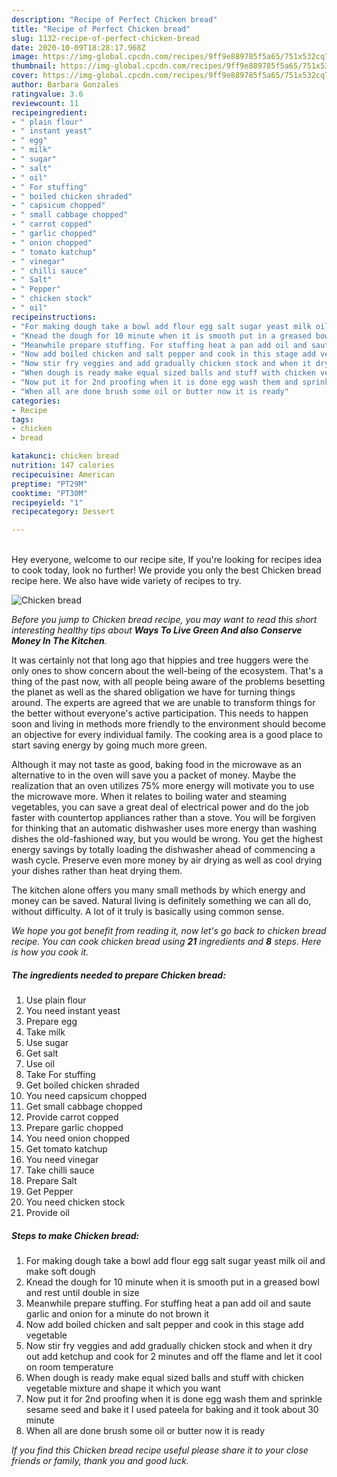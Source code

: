 ```yaml
---
description: "Recipe of Perfect Chicken bread"
title: "Recipe of Perfect Chicken bread"
slug: 1132-recipe-of-perfect-chicken-bread
date: 2020-10-09T18:28:17.968Z
image: https://img-global.cpcdn.com/recipes/9ff9e889785f5a65/751x532cq70/chicken-bread-recipe-main-photo.jpg
thumbnail: https://img-global.cpcdn.com/recipes/9ff9e889785f5a65/751x532cq70/chicken-bread-recipe-main-photo.jpg
cover: https://img-global.cpcdn.com/recipes/9ff9e889785f5a65/751x532cq70/chicken-bread-recipe-main-photo.jpg
author: Barbara Gonzales
ratingvalue: 3.6
reviewcount: 11
recipeingredient:
- " plain flour"
- " instant yeast"
- " egg"
- " milk"
- " sugar"
- " salt"
- " oil"
- " For stuffing"
- " boiled chicken shraded"
- " capsicum chopped"
- " small cabbage chopped"
- " carrot copped"
- " garlic chopped"
- " onion chopped"
- " tomato katchup"
- " vinegar"
- " chilli sauce"
- " Salt"
- " Pepper"
- " chicken stock"
- " oil"
recipeinstructions:
- "For making dough take a bowl add flour egg salt sugar yeast milk oil and make soft dough"
- "Knead the dough for 10 minute when it is smooth put in a greased bowl and rest until double in size"
- "Meanwhile prepare stuffing. For stuffing heat a pan add oil and saute garlic and onion for a minute do not brown it"
- "Now add boiled chicken and salt pepper and cook in this stage add vegetable"
- "Now stir fry veggies and add gradually chicken stock and when it dry out add ketchup and cook for 2 minutes and off the flame and let it cool on room temperature"
- "When dough is ready make equal sized balls and stuff with chicken vegetable mixture and shape it which you want"
- "Now put it for 2nd proofing when it is done egg wash them and sprinkle sesame seed and bake it I used pateela for baking and it took about 30 minute"
- "When all are done brush some oil or butter now it is ready"
categories:
- Recipe
tags:
- chicken
- bread

katakunci: chicken bread 
nutrition: 147 calories
recipecuisine: American
preptime: "PT29M"
cooktime: "PT30M"
recipeyield: "1"
recipecategory: Dessert

---
```

<br>
Hey everyone, welcome to our recipe site, If you're looking for recipes idea to cook today, look no further! We provide you only the best Chicken bread recipe here. We also have wide variety of recipes to try.
<br>


![Chicken bread](https://img-global.cpcdn.com/recipes/9ff9e889785f5a65/751x532cq70/chicken-bread-recipe-main-photo.jpg)

<i>Before you jump to Chicken bread recipe, you may want to read this short interesting healthy tips about 
<strong>Ways To Live Green And also Conserve Money In The Kitchen</strong>.</i>
</br>

It was certainly not that long ago that hippies and tree huggers were the only ones to show concern about the well-being of the ecosystem. That's a thing of the past now, with all people being aware of the problems besetting the planet as well as the shared obligation we have for turning things around. The experts are agreed that we are unable to transform things for the better without everyone's active participation. This needs to happen soon and living in methods more friendly to the environment should become an objective for every individual family. The cooking area is a good place to start saving energy by going much more green.

Although it may not taste as good, baking food in the microwave as an alternative to in the oven will save you a packet of money. Maybe the realization that an oven utilizes 75% more energy will motivate you to use the microwave more. When it relates to boiling water and steaming vegetables, you can save a great deal of electrical power and do the job faster with countertop appliances rather than a stove. You will be forgiven for thinking that an automatic dishwasher uses more energy than washing dishes the old-fashioned way, but you would be wrong. You get the highest energy savings by totally loading the dishwasher ahead of commencing a wash cycle. Preserve even more money by air drying as well as cool drying your dishes rather than heat drying them.

The kitchen alone offers you many small methods by which energy and money can be saved. Natural living is definitely something we can all do, without difficulty. A lot of it truly is basically using common sense.


<i>We hope you got benefit from reading it, now let's go back to chicken bread recipe. You can cook chicken bread using <strong>21</strong> ingredients and <strong>8</strong> steps. Here is how you cook it.
</i>

##### The ingredients needed to prepare Chicken bread:

1. Use  plain flour
1. You need  instant yeast
1. Prepare  egg
1. Take  milk
1. Use  sugar
1. Get  salt
1. Use  oil
1. Take  For stuffing
1. Get  boiled chicken shraded
1. You need  capsicum chopped
1. Get  small cabbage chopped
1. Provide  carrot copped
1. Prepare  garlic chopped
1. You need  onion chopped
1. Get  tomato katchup
1. You need  vinegar
1. Take  chilli sauce
1. Prepare  Salt
1. Get  Pepper
1. You need  chicken stock
1. Provide  oil


##### Steps to make Chicken bread:

1. For making dough take a bowl add flour egg salt sugar yeast milk oil and make soft dough
1. Knead the dough for 10 minute when it is smooth put in a greased bowl and rest until double in size
1. Meanwhile prepare stuffing. For stuffing heat a pan add oil and saute garlic and onion for a minute do not brown it
1. Now add boiled chicken and salt pepper and cook in this stage add vegetable
1. Now stir fry veggies and add gradually chicken stock and when it dry out add ketchup and cook for 2 minutes and off the flame and let it cool on room temperature
1. When dough is ready make equal sized balls and stuff with chicken vegetable mixture and shape it which you want
1. Now put it for 2nd proofing when it is done egg wash them and sprinkle sesame seed and bake it I used pateela for baking and it took about 30 minute
1. When all are done brush some oil or butter now it is ready


<i>If you find this Chicken bread recipe useful please share it to your close friends or family, thank you and good luck.</i>
